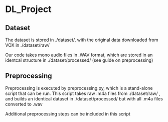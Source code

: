 # DL_Project

## Dataset

The dataset is stored in ./dataset/, with the original data downloaded from VOX in ./dataset/raw/

Our code takes mono audio files in .WAV format, which are stored in an identcal structure in ./dataset/processed/
(see guide on preprocessing)

## Preprocessing

Preprocessing is executed by preprocessing.py, which is a stand-alone script that can be run. This script takes
raw .m4a files from ./dataset/raw/ , and builds an identical dataset in ./dataset/processed/ but with all .m4a files
converted to .wav

Additional preprocessing steps can be included in this script


